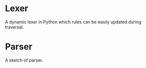 # Lexer

A dynamic lexer in Python which rules can be easily updated during traversal.

# Parser

A sketch of parser.
